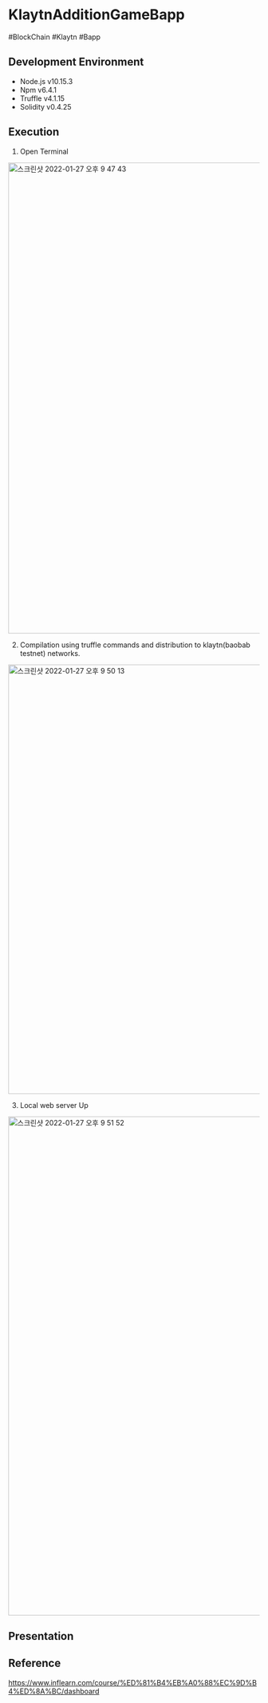 # KlaytnAdditionGameBapp
#BlockChain
#Klaytn
#Bapp

## Development Environment
* Node.js v10.15.3
* Npm v6.4.1
* Truffle v4.1.15
* Solidity v0.4.25

## Execution
1. Open Terminal
<img width="942" alt="스크린샷 2022-01-27 오후 9 47 43" src="https://user-images.githubusercontent.com/64346003/151361876-661cde1f-e500-4a6b-be19-4e7630543a2c.png">

2. Compilation using truffle commands and distribution to klaytn(baobab testnet) networks.
<img width="859" alt="스크린샷 2022-01-27 오후 9 50 13" src="https://user-images.githubusercontent.com/64346003/151362235-a12d8302-0453-4d5a-84ed-59eafe324947.png">


3. Local web server Up
<img width="998" alt="스크린샷 2022-01-27 오후 9 51 52" src="https://user-images.githubusercontent.com/64346003/151363225-fe3162ae-9f95-4062-a641-913a96ebd801.png">


## Presentation

## Reference
https://www.inflearn.com/course/%ED%81%B4%EB%A0%88%EC%9D%B4%ED%8A%BC/dashboard
